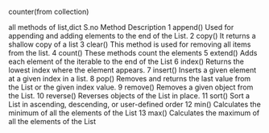 counter(from collection)

all methods of list,dict
S.no	Method	Description
1	append()	 Used for appending and adding elements to the end of the List. 
2	copy()	It returns a shallow copy of a list
3	clear()	This method is used for removing all items from the list. 
4	count()	These methods count the elements
5	extend()	Adds each element of the iterable to the end of the List
6	index()	Returns the lowest index where the element appears. 
7	insert()	Inserts a given element at a given index in a list. 
8	pop()	 Removes and returns the last value from the List or the given index value.
9	remove()	Removes a given object from the List. 
10	reverse()	 Reverses objects of the List in place.
11	sort()	Sort a List in ascending, descending, or user-defined order
12	min()	Calculates the minimum of all the elements of the List
13	max()	Calculates the maximum of all the elements of the List
